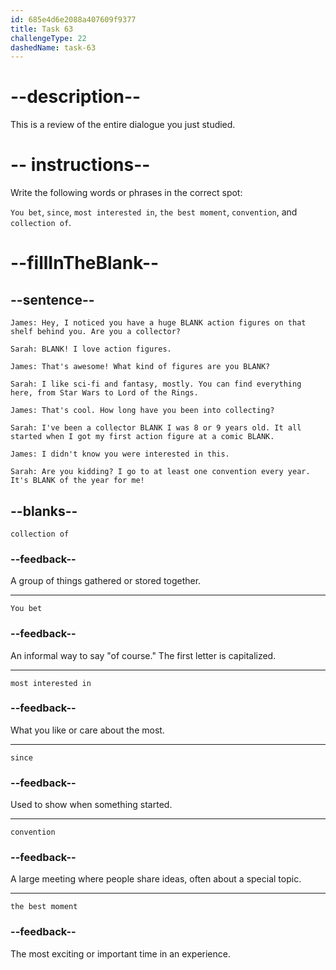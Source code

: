 ```yaml
---
id: 685e4d6e2088a407609f9377
title: Task 63
challengeType: 22
dashedName: task-63
---
```


<!-- REVIEW -->

# --description--

This is a review of the entire dialogue you just studied.

# -- instructions--

Write the following words or phrases in the correct spot:

`You bet`, `since`, `most interested in`, `the best moment`, `convention`, and `collection of`.

# --fillInTheBlank--

## --sentence--

`James: Hey, I noticed you have a huge BLANK action figures on that shelf behind you. Are you a collector?`

`Sarah: BLANK! I love action figures.`

`James: That's awesome! What kind of figures are you BLANK?`

`Sarah: I like sci-fi and fantasy, mostly. You can find everything here, from Star Wars to Lord of the Rings.`

`James: That's cool. How long have you been into collecting?`

`Sarah: I've been a collector BLANK I was 8 or 9 years old. It all started when I got my first action figure at a comic BLANK.`

`James: I didn't know you were interested in this.`

`Sarah: Are you kidding? I go to at least one convention every year. It's BLANK of the year for me!`

## --blanks--

`collection of`

### --feedback--

A group of things gathered or stored together.

---

`You bet`

### --feedback--

An informal way to say "of course." The first letter is capitalized.

---

`most interested in`

### --feedback--

What you like or care about the most.

---

`since`

### --feedback--

Used to show when something started.

---

`convention`

### --feedback--

A large meeting where people share ideas, often about a special topic.

---

`the best moment`

### --feedback--

The most exciting or important time in an experience.
